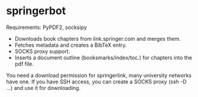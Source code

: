 springerbot
===========

Requirements: PyPDF2, socksipy

* Downloads book chapters from link.springer.com and merges them.
* Fetches metadata and creates a BibTeX entry.
* SOCKS proxy support.
* Inserts a document outline (booksmarks/index/toc.) for chapters into the pdf file.

You need a download permission for springerlink, many university networks have one.
If you have SSH access, you can create a SOCKS proxy (ssh -D ...) and use it
for downloading.
